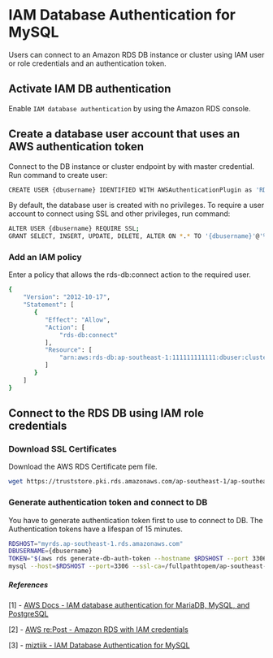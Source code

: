 # IAM Database Authentication for MySQL
Users can connect to an Amazon RDS DB instance or cluster using IAM user or role credentials and an authentication token.

## Activate IAM DB authentication
Enable `IAM database authentication` by using the Amazon RDS console.

## Create a database user account that uses an AWS authentication token
Connect to the DB instance or cluster endpoint by with master credential. Run command to create user:
```sh
CREATE USER {dbusername} IDENTIFIED WITH AWSAuthenticationPlugin as 'RDS';
```
By default, the database user is created with no privileges. To require a user account to connect using SSL and other privileges, run command:
```sh
ALTER USER {dbusername} REQUIRE SSL;
GRANT SELECT, INSERT, UPDATE, DELETE, ALTER ON *.* TO '{dbusername}'@'%';
```

### Add an IAM policy
Enter a policy that allows the rds-db:connect action to the required user.
```sh
{
    "Version": "2012-10-17",
    "Statement": [
       {
          "Effect": "Allow",
          "Action": [
              "rds-db:connect"
          ],
          "Resource": [
              "arn:aws:rds-db:ap-southeast-1:111111111111:dbuser:cluster-XXXXXXXXXXXX/*"
          ]
       }
    ]
}
```

## Connect to the RDS DB using IAM role credentials
### Download SSL Certificates
Download the AWS RDS Certificate pem file.
```sh
wget https://truststore.pki.rds.amazonaws.com/ap-southeast-1/ap-southeast-1-bundle.pem
```

### Generate authentication token and connect to DB
You have to generate authentication token first to use to connect to DB. The Authentication tokens have a lifespan of 15 minutes.
```sh
RDSHOST="myrds.ap-southeast-1.rds.amazonaws.com"
DBUSERNAME={dbusername}
TOKEN="$(aws rds generate-db-auth-token --hostname $RDSHOST --port 3306 --region ap-southeast-1 --username $DBUSERNAME)"
mysql --host=$RDSHOST --port=3306 --ssl-ca=/fullpathtopem/ap-southeast-1-bundle.pem --ssl-mode=VERIFY_CA --enable-cleartext-plugin --user=$DBUSERNAME --password=$TOKEN

```


##### References
[1] - [AWS Docs - IAM database authentication for MariaDB, MySQL, and PostgreSQL](https://docs.aws.amazon.com/AmazonRDS/latest/UserGuide/UsingWithRDS.IAMDBAuth.Connecting.html)

[2] - [AWS re:Post - Amazon RDS with IAM credentials](https://aws.amazon.com/premiumsupport/knowledge-center/users-connect-rds-iam/)

[3] - [miztiik - IAM Database Authentication for MySQL](https://github.com/miztiik/AWS-Demos/tree/master/How-To/setup-iam-access-to-rds/)
